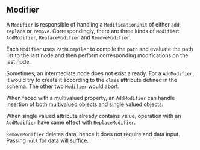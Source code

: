 ## Modifier

A `Modifier` is responsible of handling a `ModificationUnit` of either `add`, `replace` or `remove`. Correspondingly, there are three kinds of `Modifier`: `AddModifier`, `ReplaceModifier` and `RemoveModifier`.

Each `Modifier` uses `PathCompiler` to compile the `path` and evaluate the path list to the last node and then perform corresponding modifications on the last node.

Sometimes, an intermediate node does not exist already. For a `AddModifier`, it would try to create it according to the `class` attribute defined in the schema. The other two `Modifier` would abort.

When faced with a multivalued property, an `AddModifier` can handle insertion of both multivalued objects and single valued objects.

When single valued attribute already contains value, operation with an `AddModifier` have same effect with `ReplaceModifier`.

`RemoveModifier` deletes data, hence it does not require and data input. Passing `null` for data will suffice.
